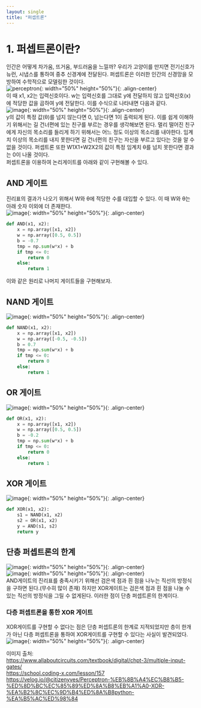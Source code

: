 ```yaml
---
layout: single
title: "퍼셉트론"
---
```


# 1. 퍼셉트론이란?  
인간은 어떻게 차가움, 뜨거움, 부드러움을 느낄까? 우리가 고양이를 만지면 전기신호가 뉴런, 시냅스를 통하여 중추 신경계에 전달된다.
퍼셉트론은 이러한 인간의 신경망을 모방하여 수학적으로 모델링한 것이다.  
![perceptron](https://user-images.githubusercontent.com/100412066/226510014-6e4bf16e-c704-4f55-bc7a-cf2e840aabe1.png){: width="50%" height="50%"}{: .align-center}  
이 때 x1, x2는 입력신호이다. w는 입력신호를 그대로 y에 전달하지 않고 입력신호(x)에 적당한 값을 곱하여 y에 전달한다. 이를 수식으로 나타내면 다음과 같다.  
![image](https://user-images.githubusercontent.com/100412066/226510713-45d19a55-9b01-4887-ab95-6961eae31bb8.png){: width="50%" height="50%"}{: .align-center}  
y의 값이 특정 값(θ)를 넘지 않는다면 0, 넘는다면 1이 출력되게 된다. 이를 쉽게 이해하기 위해서는 길 건너편에 있는 친구를 부르는 경우를 생각해보면 된다. 멀리 떨어진 친구에게 자신의 목소리를 들리게 하기 위해서는 어느 정도 이상의 목소리를 내야한다. 임계치 이상의 목소리를 내지 못한다면 길 건너편의 친구는 자신을 부르고 있다는 것을 알 수 없을 것이다. 퍼셉트론 또한 W1X1+W2X2의 값이 특정 임계치 θ를 넘치 못한다면 결과는 0이 나올 것이다.  
퍼셉트론을 이용하여 논리게이트를 아래와 같이 구현해볼 수 있다.



## AND 게이트  
진리표의 결과가 나오기 위해서 W와 θ에 적당한 수를 대입할 수 있다. 이 때 W와 θ는 아래 숫자 이외에 더 존재한다.  
![image](https://user-images.githubusercontent.com/100412066/226513153-828981a6-8d79-4936-9d19-04ceceb1b66f.png){: width="50%" height="50%"}{: .align-center}  
~~~py
def AND(x1, x2):
    x = np.array([x1, x2])
    w = np.array([0.5, 0.5])
    b = -0.7
    tmp = np.sum(w*x) + b
    if tmp <= 0:
        return 0
    else:
        return 1
~~~  
이와 같은 원리로 나머지 게이트들을 구현해보자.  

## NAND 게이트  
![image](https://user-images.githubusercontent.com/100412066/226513664-bcfd0c3c-e9d6-4973-bde5-2d50ab18490f.png){: width="50%" height="50%"}{: .align-center}  
~~~py
def NAND(x1, x2):
    x = np.array([x1, x2])
    w = np.array([-0.5, -0.5])
    b = 0.7
    tmp = np.sum(w*x) + b
    if tmp <= 0:
        return 0
    else:
        return 1
~~~  
## OR 게이트  
![image](https://user-images.githubusercontent.com/100412066/226513753-3fb45049-a342-4c77-884a-de8a5f5ea17a.png){: width="50%" height="50%"}{: .align-center}  

~~~py
def OR(x1, x2):
    x = np.array([x1, x2])
    w = np.array([0.5, 0.5])
    b = -0.2
    tmp = np.sum(w*x) + b
    if tmp <= 0:
        return 0
    else:
        return 1
~~~
## XOR 게이트
![image](https://user-images.githubusercontent.com/100412066/226515194-292581f7-0599-4083-9cd7-72bce3cb95c0.png){: width="50%" height="50%"}{: .align-center}  
~~~py
def XOR(x1, x2):
    s1 = NAND(x1, x2)
    s2 = OR(x1, x2)
    y = AND(s1, s2)
    return y
~~~  

## 단층 퍼셉트론의 한계  
![image](https://user-images.githubusercontent.com/100412066/226582625-d8deca7e-1b75-4aef-a152-d6438155650a.png){: width="50%" height="50%"}{: .align-center}  
![image](https://user-images.githubusercontent.com/100412066/226583538-c0c71d06-0544-4fb1-aab9-29c943b9bf87.png){: width="50%" height="50%"}{: .align-center}  
AND게이트의 진리표를 충족시키기 위해선 검은색 점과 흰 점을 나누는 직선의 방정식을 구하면 된다.(무수히 많이 존재) 하지만 XOR게이트는 검은색 점과 흰 점을 나눌 수 있는 직선의 방정식을 그릴 수 없게된다. 이러한 점이 단층 퍼셉트론의 한계이다. 

### 다층 퍼셉트론을 통한 XOR 게이트  
XOR게이트를 구현할 수 없다는 점은 단층 퍼셉트론의 한계로 지적되었지만 층이 한개가 아닌 다층 퍼셉트론을 통하여 XOR게이트를 구현할 수 있다는 사실이 발견되었다. 
![image](https://user-images.githubusercontent.com/100412066/226584642-0962ee21-cafd-45ca-baab-28dad4f574d0.png){: width="50%" height="50%"}{: .align-center}  




이미지 출처:  
https://www.allaboutcircuits.com/textbook/digital/chpt-3/multiple-input-gates/  
https://school.coding-x.com/lesson/157
https://velog.io/@citizenyves/Perceptron-%EB%8B%A4%EC%B8%B5-%ED%8D%BC%EC%85%89%ED%8A%B8%EB%A1%A0-XOR-%EA%B2%8C%EC%9D%B4%ED%8A%B8python-%EA%B5%AC%ED%98%84
